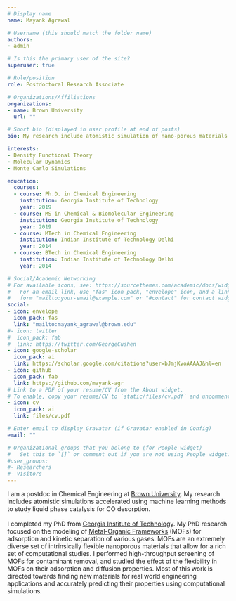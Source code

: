 ```yaml
---
# Display name
name: Mayank Agrawal

# Username (this should match the folder name)
authors:
- admin

# Is this the primary user of the site?
superuser: true

# Role/position
role: Postdoctoral Research Associate

# Organizations/Affiliations
organizations:
- name: Brown University
  url: ""

# Short bio (displayed in user profile at end of posts)
bio: My research include atomistic simulation of nano-porous materials for separation and catalysis.

interests:
- Density Functional Theory
- Molecular Dynamics
- Monte Carlo Simulations

education:
  courses:
  - course: Ph.D. in Chemical Engineering
    institution: Georgia Institute of Technology
    year: 2019
  - course: MS in Chemical & Biomolecular Engineering
    institution: Georgia Institute of Technology
    year: 2019
  - course: MTech in Chemical Engineering
    institution: Indian Institute of Technology Delhi
    year: 2014
  - course: BTech in Chemical Engineering
    institution: Indian Institute of Technology Delhi
    year: 2014

# Social/Academic Networking
# For available icons, see: https://sourcethemes.com/academic/docs/widgets/#icons
#   For an email link, use "fas" icon pack, "envelope" icon, and a link in the
#   form "mailto:your-email@example.com" or "#contact" for contact widget.
social:
- icon: envelope
  icon_pack: fas
  link: "mailto:mayank_agrawal@brown.edu"
#- icon: twitter
#  icon_pack: fab
#  link: https://twitter.com/GeorgeCushen
- icon: google-scholar
  icon_pack: ai
  link: https://scholar.google.com/citations?user=bJmjKvoAAAAJ&hl=en
- icon: github
  icon_pack: fab
  link: https://github.com/mayank-agr
# Link to a PDF of your resume/CV from the About widget.
# To enable, copy your resume/CV to `static/files/cv.pdf` and uncomment the lines below.
- icon: cv
  icon_pack: ai
  link: files/cv.pdf

# Enter email to display Gravatar (if Gravatar enabled in Config)
email: ""

# Organizational groups that you belong to (for People widget)
#   Set this to `[]` or comment out if you are not using People widget.
#user_groups:
#- Researchers
#- Visitors
---
```


I am a postdoc in Chemical Engineering at [Brown University](https://www.brown.edu/academics/engineering/). My research includes atomistic simulations accelerated using machine learning methods to study liquid phase catalysis for CO desorption.<br><br>
I completed my PhD from [Georgia Institute of Technology](https://chbe.gatech.edu/). My PhD research focused on the modeling of [Metal-Organic Frameworks](https://en.wikipedia.org/wiki/Metal%E2%80%93organic_framework/) (MOFs) for adsorption and kinetic separation of various gases. MOFs are an extremely diverse set of intrinsically flexible nanoporous materials that allow for a rich set of computational studies. I performed high-throughput screening of MOFs for contaminant removal, and studied the effect of the flexibility in MOFs on their adsorption and diffusion properties. Most of this work is directed towards finding new materials for real world engineering applications and accurately predicting their properties using computational simulations.
